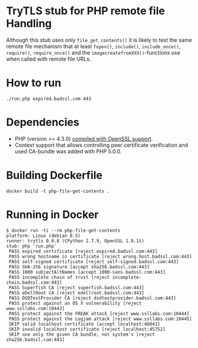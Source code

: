 # TryTLS stub for PHP remote file Handling

Although this stub uses only `file_get_contents()` it is likely to test the
same remote file mechanism that at least `fopen()`, `include()`, `include_once()`,
`require()`, `require_once()` and the `imagecreatefromXXX()`-functions use when
called with remote file URLs.

# How to run

```console
./run.php expired.badssl.com 443
```

# Dependencies

  * PHP (version >= 4.3.0) [compiled with OpenSSL support](http://php.net/manual/en/openssl.installation.php).
   * Context support that allows controlling peer certificate verification
   and used CA-bundle was added with PHP 5.0.0.

# Building Dockerfile

```console
docker build -t php-file-get-contents .
```

# Running in Docker

```console
$ docker run -ti --rm php-file-get-contents
platform: Linux (debian 8.5)
runner: trytls 0.0.8 (CPython 2.7.9, OpenSSL 1.0.1t)
stub: php 'run.php'
 PASS expired certificate [reject expired.badssl.com:443]
 PASS wrong hostname in certificate [reject wrong.host.badssl.com:443]
 PASS self-signed certificate [reject self-signed.badssl.com:443]
 PASS SHA-256 signature [accept sha256.badssl.com:443]
 PASS 1000 subjectAltNames [accept 1000-sans.badssl.com:443]
 PASS incomplete chain of trust [reject incomplete-chain.badssl.com:443]
 PASS Superfish CA [reject superfish.badssl.com:443]
 PASS eDellRoot CA [reject edellroot.badssl.com:443]
 PASS DSDTestProvider CA [reject dsdtestprovider.badssl.com:443]
 PASS protect against an OS X vulnerability [reject www.ssllabs.com:10443]
 PASS protect against the FREAK attack [reject www.ssllabs.com:10444]
 PASS protect against the Logjam attack [reject www.ssllabs.com:10445]
 SKIP valid localhost certificate [accept localhost:46041]
 SKIP invalid localhost certificate [reject localhost:45752]
 SKIP use only the given CA bundle, not system's [reject sha256.badssl.com:443]
```

